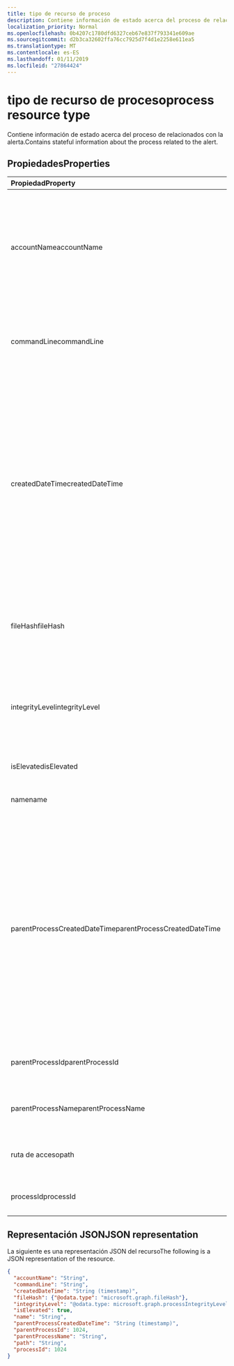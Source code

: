```yaml
---
title: tipo de recurso de proceso
description: Contiene información de estado acerca del proceso de relacionados con la alerta.
localization_priority: Normal
ms.openlocfilehash: 0b4207c1780dfd6327ceb67e837f793341e609ae
ms.sourcegitcommit: d2b3ca32602ffa76cc7925d7f4d1e2258e611ea5
ms.translationtype: MT
ms.contentlocale: es-ES
ms.lasthandoff: 01/11/2019
ms.locfileid: "27864424"
---
```

# <a name="process-resource-type"></a><span data-ttu-id="55956-103">tipo de recurso de proceso</span><span class="sxs-lookup"><span data-stu-id="55956-103">process resource type</span></span>

<span data-ttu-id="55956-104">Contiene información de estado acerca del proceso de relacionados con la alerta.</span><span class="sxs-lookup"><span data-stu-id="55956-104">Contains stateful information about the process related to the alert.</span></span>

## <a name="properties"></a><span data-ttu-id="55956-105">Propiedades</span><span class="sxs-lookup"><span data-stu-id="55956-105">Properties</span></span>

| <span data-ttu-id="55956-106">Propiedad</span><span class="sxs-lookup"><span data-stu-id="55956-106">Property</span></span>   | <span data-ttu-id="55956-107">Tipo</span><span class="sxs-lookup"><span data-stu-id="55956-107">Type</span></span>|<span data-ttu-id="55956-108">Description</span><span class="sxs-lookup"><span data-stu-id="55956-108">Description</span></span>|
|:---------------|:--------|:----------|
|<span data-ttu-id="55956-109">accountName</span><span class="sxs-lookup"><span data-stu-id="55956-109">accountName</span></span>|<span data-ttu-id="55956-110">Cadena</span><span class="sxs-lookup"><span data-stu-id="55956-110">String</span></span>|<span data-ttu-id="55956-111">Identificador (se ejecutó el proceso en el contexto de cuenta de usuario) de cuenta de usuario por ejemplo, AccountName, SID y así sucesivamente.</span><span class="sxs-lookup"><span data-stu-id="55956-111">User account identifier (user account context the process ran under) for example, AccountName, SID, and so on.</span></span>|
|<span data-ttu-id="55956-112">commandLine</span><span class="sxs-lookup"><span data-stu-id="55956-112">commandLine</span></span>|<span data-ttu-id="55956-113">Cadena</span><span class="sxs-lookup"><span data-stu-id="55956-113">String</span></span>|<span data-ttu-id="55956-114">La línea de comandos de invocación de proceso completo incluyendo todos los parámetros.</span><span class="sxs-lookup"><span data-stu-id="55956-114">The full process invocation commandline including all parameters.</span></span>|
|<span data-ttu-id="55956-115">createdDateTime</span><span class="sxs-lookup"><span data-stu-id="55956-115">createdDateTime</span></span>|<span data-ttu-id="55956-116">DateTimeOffset</span><span class="sxs-lookup"><span data-stu-id="55956-116">DateTimeOffset</span></span>|<span data-ttu-id="55956-117">Hora a la que se inició el proceso.</span><span class="sxs-lookup"><span data-stu-id="55956-117">Time at which the process was started.</span></span> <span data-ttu-id="55956-118">El tipo de marca de tiempo representa la información de fecha y hora con el formato ISO 8601 y está siempre en hora UTC.</span><span class="sxs-lookup"><span data-stu-id="55956-118">The Timestamp type represents date and time information using ISO 8601 format and is always in UTC time.</span></span> <span data-ttu-id="55956-119">Por ejemplo, medianoche en la zona horaria UTC del 1 de enero de 2014 sería así: `'2014-01-01T00:00:00Z'`.</span><span class="sxs-lookup"><span data-stu-id="55956-119">For example, midnight UTC on Jan 1, 2014 would look like this: `'2014-01-01T00:00:00Z'`.</span></span>|
|<span data-ttu-id="55956-120">fileHash</span><span class="sxs-lookup"><span data-stu-id="55956-120">fileHash</span></span>|[<span data-ttu-id="55956-121">fileHash</span><span class="sxs-lookup"><span data-stu-id="55956-121">fileHash</span></span>](filehash.md)|<span data-ttu-id="55956-122">Tipo complejo que contiene los valores de hash de archivo (criptográficas y la ubicación).</span><span class="sxs-lookup"><span data-stu-id="55956-122">Complex type containing file hashes (cryptographic and location-sensitive).</span></span>|
|<span data-ttu-id="55956-123">integrityLevel</span><span class="sxs-lookup"><span data-stu-id="55956-123">integrityLevel</span></span>|<span data-ttu-id="55956-124">processIntegrityLevel</span><span class="sxs-lookup"><span data-stu-id="55956-124">processIntegrityLevel</span></span>|<span data-ttu-id="55956-125">El nivel de la integridad del proceso.</span><span class="sxs-lookup"><span data-stu-id="55956-125">The integrity level of the process.</span></span> <span data-ttu-id="55956-126">Los valores posibles son: `unknown`, `untrusted`, `low`, `medium`, `high`, `system`.</span><span class="sxs-lookup"><span data-stu-id="55956-126">Possible values are: `unknown`, `untrusted`, `low`, `medium`, `high`, `system`.</span></span>|
|<span data-ttu-id="55956-127">isElevated</span><span class="sxs-lookup"><span data-stu-id="55956-127">isElevated</span></span>|<span data-ttu-id="55956-128">Booleano</span><span class="sxs-lookup"><span data-stu-id="55956-128">Boolean</span></span>|<span data-ttu-id="55956-129">Es True si el proceso es un elevado.</span><span class="sxs-lookup"><span data-stu-id="55956-129">True if the process is elevated.</span></span>|
|<span data-ttu-id="55956-130">name</span><span class="sxs-lookup"><span data-stu-id="55956-130">name</span></span>|<span data-ttu-id="55956-131">Cadena</span><span class="sxs-lookup"><span data-stu-id="55956-131">String</span></span>|<span data-ttu-id="55956-132">El nombre de archivo de imagen del proceso.</span><span class="sxs-lookup"><span data-stu-id="55956-132">The name of the process' Image file.</span></span>|
|<span data-ttu-id="55956-133">parentProcessCreatedDateTime</span><span class="sxs-lookup"><span data-stu-id="55956-133">parentProcessCreatedDateTime</span></span>|<span data-ttu-id="55956-134">DateTimeOffset</span><span class="sxs-lookup"><span data-stu-id="55956-134">DateTimeOffset</span></span>|<span data-ttu-id="55956-135">Fecha y hora en que se inició el proceso primario.</span><span class="sxs-lookup"><span data-stu-id="55956-135">DateTime at which the parent process was started.</span></span> <span data-ttu-id="55956-136">El tipo de marca de tiempo representa la información de fecha y hora con el formato ISO 8601 y está siempre en hora UTC.</span><span class="sxs-lookup"><span data-stu-id="55956-136">The Timestamp type represents date and time information using ISO 8601 format and is always in UTC time.</span></span> <span data-ttu-id="55956-137">Por ejemplo, medianoche en la zona horaria UTC del 1 de enero de 2014 sería así: `'2014-01-01T00:00:00Z'`.</span><span class="sxs-lookup"><span data-stu-id="55956-137">For example, midnight UTC on Jan 1, 2014 would look like this: `'2014-01-01T00:00:00Z'`.</span></span>|
|<span data-ttu-id="55956-138">parentProcessId</span><span class="sxs-lookup"><span data-stu-id="55956-138">parentProcessId</span></span>|<span data-ttu-id="55956-139">Int32</span><span class="sxs-lookup"><span data-stu-id="55956-139">Int32</span></span>|<span data-ttu-id="55956-140">El proceso de identificador (PID) del proceso principal.</span><span class="sxs-lookup"><span data-stu-id="55956-140">The Process ID (PID) of the parent process.</span></span>|
|<span data-ttu-id="55956-141">parentProcessName</span><span class="sxs-lookup"><span data-stu-id="55956-141">parentProcessName</span></span>|<span data-ttu-id="55956-142">Cadena</span><span class="sxs-lookup"><span data-stu-id="55956-142">String</span></span>|<span data-ttu-id="55956-143">El nombre del archivo de imagen del proceso principal.</span><span class="sxs-lookup"><span data-stu-id="55956-143">The name of the image file of the parent process.</span></span>|
|<span data-ttu-id="55956-144">ruta de acceso</span><span class="sxs-lookup"><span data-stu-id="55956-144">path</span></span>|<span data-ttu-id="55956-145">String</span><span class="sxs-lookup"><span data-stu-id="55956-145">String</span></span>|<span data-ttu-id="55956-146">Ruta de acceso completa, incluido el nombre de archivo.</span><span class="sxs-lookup"><span data-stu-id="55956-146">Full path, including filename.</span></span>|
|<span data-ttu-id="55956-147">processId</span><span class="sxs-lookup"><span data-stu-id="55956-147">processId</span></span>|<span data-ttu-id="55956-148">Int32</span><span class="sxs-lookup"><span data-stu-id="55956-148">Int32</span></span>|<span data-ttu-id="55956-149">El proceso de identificador (PID) del proceso.</span><span class="sxs-lookup"><span data-stu-id="55956-149">The Process ID (PID) of the process.</span></span>|

## <a name="json-representation"></a><span data-ttu-id="55956-150">Representación JSON</span><span class="sxs-lookup"><span data-stu-id="55956-150">JSON representation</span></span>

<span data-ttu-id="55956-151">La siguiente es una representación JSON del recurso</span><span class="sxs-lookup"><span data-stu-id="55956-151">The following is a JSON representation of the resource.</span></span>

<!-- {
  "blockType": "resource",
  "optionalProperties": [

  ],
  "@odata.type": "microsoft.graph.process"
}-->

```json
{
  "accountName": "String",
  "commandLine": "String",
  "createdDateTime": "String (timestamp)",
  "fileHash": {"@odata.type": "microsoft.graph.fileHash"},
  "integrityLevel": "@odata.type: microsoft.graph.processIntegrityLevel",
  "isElevated": true,
  "name": "String",
  "parentProcessCreatedDateTime": "String (timestamp)",
  "parentProcessId": 1024,
  "parentProcessName": "String",
  "path": "String",
  "processId": 1024
}

```

<!-- uuid: 8fcb5dbc-d5aa-4681-8e31-b001d5168d79
2015-10-25 14:57:30 UTC -->
<!-- {
  "type": "#page.annotation",
  "description": "process resource",
  "keywords": "",
  "section": "documentation",
  "tocPath": ""
}-->
